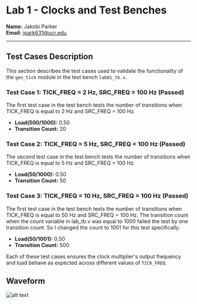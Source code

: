 # Lab 1 - Clocks and Test Benches

**Name:** Jakobi Parker  
**Email:** jpark631@ucr.edu 

---

## Test Cases Description

This section describes the test cases used to validate the functionality of the `gen_tick` module in the test bench `lab01_tb.v`.

### Test Case 1: TICK_FREQ = 2 Hz, SRC_FREQ = 100 Hz (Passed)

The first test case in the test bench tests the number of transitions when TICK_FREQ is equal to 2 Hz and SRC_FREQ = 100 Hz. 

- **Load(500/1000):** 0.50
- **Transition Count:** 20
 

### Test Case 2: TICK_FREQ = 5 Hz, SRC_FREQ = 100 Hz (Passed)

The second test case in the test bench tests the number of transitions when TICK_FREQ is equal to 5 Hz and SRC_FREQ = 100 Hz.

- **Load(50/1000):** 0.50
- **Transition Count:** 50

### Test Case 3: TICK_FREQ = 10 Hz, SRC_FREQ = 100 Hz (Passed)

The first test case in the test bench tests the number of transitions when TICK_FREQ is equal to 50 Hz and SRC_FREQ = 100 Hz. The transition count when the count variable in lab_tb.v was equal to 1000 failed the test by one transition count. So I changed the count to 1001 for this test specifically.

- **Load(50/1001):** 0.50
- **Transition Count:** 500


Each of these test cases ensures the clock multiplier's output frequency and load behave as expected across different values of `TICK_FREQ`.

## Waveform
![alt text](<Screenshot 2025-04-17 at 9.18.58 AM.png>)